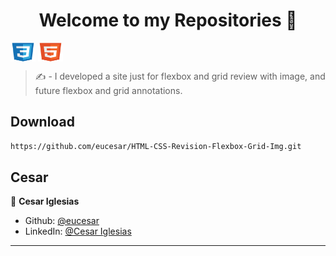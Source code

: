 <h1 align="center">Welcome to my Repositories 🤝</h1>
<p>
  <img align="center" alt="Cesar-CSS" height="30" width="40" src="https://raw.githubusercontent.com/devicons/devicon/master/icons/css3/css3-original.svg">
  <img align="center" alt="Cesar-HTML" height="30" width="40" src="https://raw.githubusercontent.com/devicons/devicon/master/icons/html5/html5-original.svg">
</p>

> ✍️ - I developed a site just for flexbox and grid review with image, and future flexbox and grid annotations.

## Download

```sh
https://github.com/eucesar/HTML-CSS-Revision-Flexbox-Grid-Img.git
```

## Cesar

👤 **Cesar Iglesias**

* Github: [@eucesar](https://github.com/eucesar)
* LinkedIn: [@Cesar Iglesias](https://www.linkedin.com/in/cesar-iglesias-tecnologia/)

***
